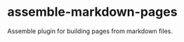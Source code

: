 assemble-markdown-pages
=======================

Assemble plugin for building pages from markdown files.
